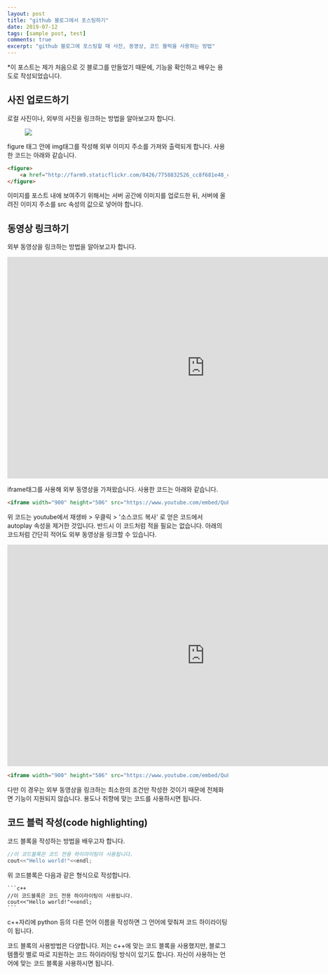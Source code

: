 ```yaml
---
layout: post
title: "github 블로그에서 포스팅하기"
date: 2019-07-12
tags: [sample post, test]
comments: true
excerpt: "github 블로그에 포스팅할 때 사진, 동영상, 코드 블럭을 사용하는 방법"
---
```


*이 포스트는 제가 처음으로 깃 블로그를 만들었기 때문에, 기능을 확인하고 배우는 용도로 작성되었습니다.

## 사진 업로드하기

로컬 사진이나, 외부의 사진을 링크하는 방법을 알아보고자 합니다.

<figure>
    <a href="http://farm9.staticflickr.com/8426/7758832526_cc8f681e48_c.jpg"><img src="http://farm9.staticflickr.com/8426/7758832526_cc8f681e48_c.jpg"></a>
</figure>

figure 태그 안에 img태그를 작성해 외부 이미지 주소를 가져와 출력되게 합니다. 사용한 코드는 아래와 같습니다.

~~~ html
<figure>
    <a href="http://farm9.staticflickr.com/8426/7758832526_cc8f681e48_c.jpg"><img src="http://farm9.staticflickr.com/8426/7758832526_cc8f681e48_c.jpg"></a>
</figure>
~~~

이미지를 포스트 내에 보여주기 위해서는 서버 공간에 이미지를 업로드한 뒤, 서버에 올려진 이미지 주소를 src 속성의 값으로 넣어야 합니다.


## 동영상 링크하기

외부 동영상을 링크하는 방법을 알아보고자 합니다.
<iframe width="900" height="506" src="https://www.youtube.com/embed/QuFTCirwmoM" frameborder="0" allow="accelerometer; encrypted-media; gyroscope; picture-in-picture" allowfullscreen></iframe>

iframe태그를 사용해 외부 동영상을 가져왔습니다. 사용한 코드는 아래와 같습니다.

~~~ html
<iframe width="900" height="506" src="https://www.youtube.com/embed/QuFTCirwmoM" frameborder="0" allow="accelerometer; encrypted-media; gyroscope; picture-in-picture" allowfullscreen></iframe>
~~~
위 코드는 youtube에서 재생바 > 우클릭 > '소스코드 복사' 로 얻은 코드에서 autoplay 속성을 제거한 것입니다. 반드시 이 코드처럼 적을 필요는 없습니다. 아래의 코드처럼 간단히 적어도 외부 동영상을 링크할 수 있습니다.

<iframe width="900" height="506" src="https://www.youtube.com/embed/QuFTCirwmoM" frameborder="0"></iframe>


~~~ html
<iframe width="900" height="506" src="https://www.youtube.com/embed/QuFTCirwmoM" frameborder="0"></iframe>
~~~
다만 이 경우는 외부 동영상을 링크하는 최소한의 조건만 작성한 것이기 때문에 전체화면 기능이 지원되지 않습니다. 용도나 취향에 맞는 코드를 사용하시면 됩니다.


## 코드 블럭 작성(code highlighting)

코드 블록을 작성하는 방법을 배우고자 합니다. 

```c++
//이 코드블록은 코드 전용 하이라이팅이 사용됩니다.
cout<<"Hello world!"<<endl;
```

위 코드블록은 다음과 같은 형식으로 작성합니다.

~~~
```c++
//이 코드블록은 코드 전용 하이라이팅이 사용됩니다.
cout<<"Hello world!"<<endl;
```
~~~

c++자리에 python 등의 다른 언어 이름을 작성하면 그 언어에 맞춰져 코드 하이라이팅이 됩니다.

코드 블록의 사용방법은 다양합니다. 저는 c++에 맞는 코드 블록을 사용했지만, 블로그 템플릿 별로 따로 지원하는 코드 하이라이팅 방식이 있기도 합니다. 자신이 사용하는 언어에 맞는 코드 블록을 사용하시면 됩니다.


